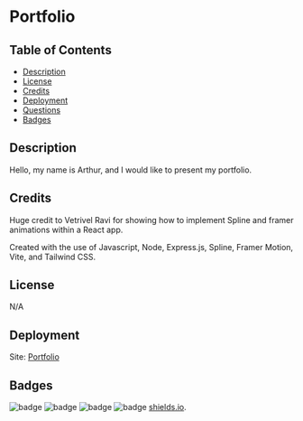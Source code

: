 # Portfolio

## Table of Contents

- [Description](#description)
- [License](#license)
- [Credits](#credits)
- [Deployment](#deployment)
- [Questions](#questions)
- [Badges](#badges)

## Description

Hello, my name is Arthur, and I would like to present my portfolio.

## Credits

Huge credit to Vetrivel Ravi for showing how to implement Spline and framer animations within a React app.

Created with the use of Javascript, Node, Express.js, Spline, Framer Motion, Vite, and Tailwind CSS.

## License

N/A

## Deployment

Site:
[Portfolio](https://codepro-abridges.github.io/Portfolio/)

## Badges

![badge](https://img.shields.io/badge/Arthurs%20badge-2EB107)
![badge](https://img.shields.io/badge/40%-HTML-FF704D)
![badge](https://img.shields.io/badge/5%-CSS-61CCD2)
![badge](https://img.shields.io/badge/55%-JavaScript-FF700B)
[shields.io](https://shields.io/).

